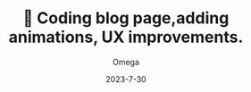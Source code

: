 ---
author: "Omega"
title: "📱 Coding blog page,adding animations, UX improvements."
description : "Figma မှာ design ထားတဲ့ blog page ကိုဆက် code ဖြစ်တယ်။ animation ​လေး​တွေနည်းနည်းထည့်ဖြစ်တယ်။"
date: "2023-7-30"
thumbnail : ""
---